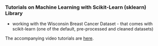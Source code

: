 ### Tutorials on Machine Learning with Scikit-Learn (sklearn) Library

- working with the Wisconsin Breast Cancer Dataset - that comes with scikit-learn (one of the default, pre-processed and cleaned datasets)

The accompanying video tutorials are [here](https://www.youtube.com/playlist?list=PLonlF40eS6nynU5ayxghbz2QpDsUAyCVF).

